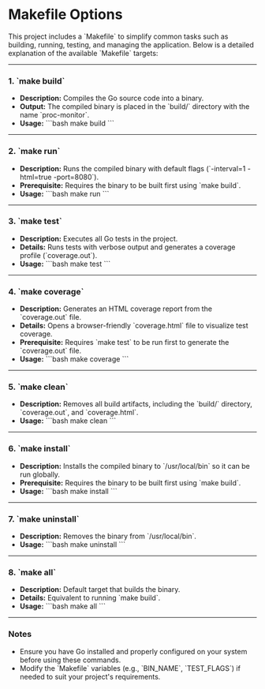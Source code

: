 # Makefile Options

This project includes a \`Makefile\` to simplify common tasks such as building, running, testing, and managing the application. Below is a detailed explanation of the available \`Makefile\` targets:

---

### **1. \`make build\`**
- **Description:** Compiles the Go source code into a binary.
- **Output:** The compiled binary is placed in the \`build/\` directory with the name \`proc-monitor\`.
- **Usage:**
  \`\`\`bash
  make build
  \`\`\`

---

### **2. \`make run\`**
- **Description:** Runs the compiled binary with default flags (\`-interval=1 -html=true -port=8080\`).
- **Prerequisite:** Requires the binary to be built first using \`make build\`.
- **Usage:**
  \`\`\`bash
  make run
  \`\`\`

---

### **3. \`make test\`**
- **Description:** Executes all Go tests in the project.
- **Details:** Runs tests with verbose output and generates a coverage profile (\`coverage.out\`).
- **Usage:**
  \`\`\`bash
  make test
  \`\`\`

---

### **4. \`make coverage\`**
- **Description:** Generates an HTML coverage report from the \`coverage.out\` file.
- **Details:** Opens a browser-friendly \`coverage.html\` file to visualize test coverage.
- **Prerequisite:** Requires \`make test\` to be run first to generate the \`coverage.out\` file.
- **Usage:**
  \`\`\`bash
  make coverage
  \`\`\`

---

### **5. \`make clean\`**
- **Description:** Removes all build artifacts, including the \`build/\` directory, \`coverage.out\`, and \`coverage.html\`.
- **Usage:**
  \`\`\`bash
  make clean
  \`\`\`

---

### **6. \`make install\`**
- **Description:** Installs the compiled binary to \`/usr/local/bin\` so it can be run globally.
- **Prerequisite:** Requires the binary to be built first using \`make build\`.
- **Usage:**
  \`\`\`bash
  make install
  \`\`\`

---

### **7. \`make uninstall\`**
- **Description:** Removes the binary from \`/usr/local/bin\`.
- **Usage:**
  \`\`\`bash
  make uninstall
  \`\`\`

---

### **8. \`make all\`**
- **Description:** Default target that builds the binary.
- **Details:** Equivalent to running \`make build\`.
- **Usage:**
  \`\`\`bash
  make all
  \`\`\`

---

### **Notes**
- Ensure you have Go installed and properly configured on your system before using these commands.
- Modify the \`Makefile\` variables (e.g., \`BIN_NAME\`, \`TEST_FLAGS\`) if needed to suit your project's requirements.
